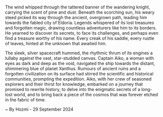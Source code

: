
The wind whipped through the tattered banner of the wandering knight, carrying the scent of pine and dust. Beneath the scorching sun, his weary steed picked its way through the ancient, overgrown path, leading him towards the fabled city of Eldoria. Legends whispered of its lost treasures and forgotten magic, drawing countless adventurers like him to its borders. He yearned to discover its secrets, to face its challenges, and perhaps even find a treasure worthy of his name. Every creak of his saddle, every rustle of leaves, hinted at the unknown that awaited him. 

The sleek, silver spacecraft hummed, the rhythmic thrum of its engines a lullaby against the vast, star-studded canvas. Captain Aiko, a woman with eyes as dark and deep as the void, navigated the ship towards the distant, shimmering blue of planet Xanthus. Rumours of ancient ruins and a forgotten civilization on its surface had stirred the scientific and historical communities, prompting the expedition. Aiko, with her crew of seasoned explorers and their thirst for knowledge, embarked on a journey that promised to rewrite history, to delve into the enigmatic secrets of a long-lost world, and to bring back a piece of the cosmos that was forever etched in the fabric of time. 

~ By Hozmi - 29 September 2024
